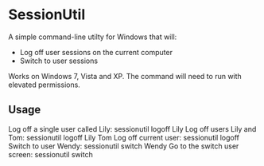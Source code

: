 # SessionUtil
A simple command-line utilty for Windows that will:

* Log off user sessions on the current computer
* Switch to user sessions

Works on Windows 7, Vista and XP. The command will need to run with elevated permissions.

## Usage
Log off a single user called Lily:
    sessionutil logoff Lily
Log off users Lily and Tom:
    sessionutil logoff Lily Tom
Log off current user:
    sessionutil logoff
Switch to user Wendy:
    sessionutil switch Wendy
Go to the switch user screen:
    sessionutil switch

